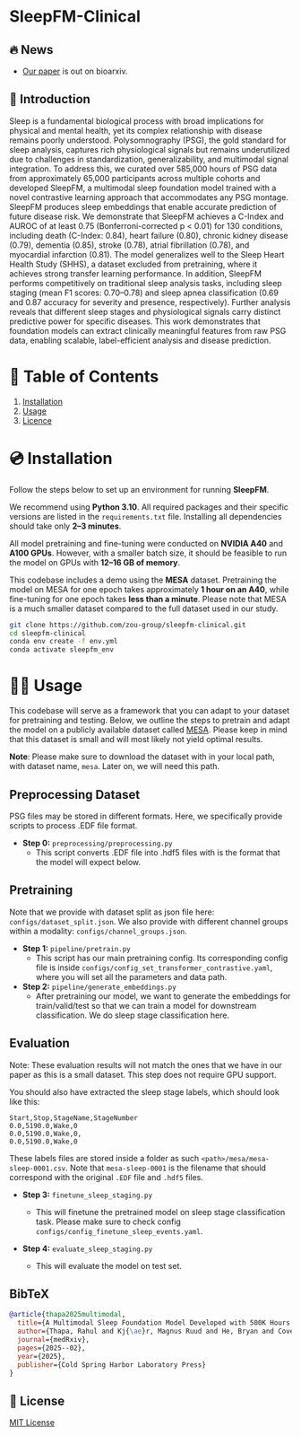 # SleepFM-Clinical

## 🔥 News
- [Our paper](https://www.medrxiv.org/content/10.1101/2025.02.04.25321675v1) is out on bioarxiv.

## 📖 Introduction

Sleep is a fundamental biological process with broad implications for physical and mental health, yet its complex relationship with disease remains poorly understood. Polysomnography (PSG), the gold standard for sleep analysis, captures rich physiological signals but remains underutilized due to challenges in standardization, generalizability, and multimodal signal integration. To address this, we curated over 585,000 hours of PSG data from approximately 65,000 participants across multiple cohorts and developed SleepFM, a multimodal sleep foundation model trained with a novel contrastive learning approach that accommodates any PSG montage. SleepFM produces sleep embeddings that enable accurate prediction of future disease risk. We demonstrate that SleepFM achieves a C-Index and AUROC of at least 0.75 (Bonferroni-corrected p < 0.01) for 130 conditions, including death (C-Index: 0.84), heart failure (0.80), chronic kidney disease (0.79), dementia (0.85), stroke (0.78), atrial fibrillation (0.78), and myocardial infarction (0.81). The model generalizes well to the Sleep Heart Health Study (SHHS), a dataset excluded from pretraining, where it achieves strong transfer learning performance. In addition, SleepFM performs competitively on traditional sleep analysis tasks, including sleep staging (mean F1 scores: 0.70–0.78) and sleep apnea classification (0.69 and 0.87 accuracy for severity and presence, respectively). Further analysis reveals that different sleep stages and physiological signals carry distinct predictive power for specific diseases. This work demonstrates that foundation models can extract clinically meaningful features from raw PSG data, enabling scalable, label-efficient analysis and disease prediction. 

# 📖 Table of Contents
1. [Installation](#installation)
2. [Usage](#usage)
3. [Licence](#license)

<a name="installation"/>

# 💿 Installation

Follow the steps below to set up an environment for running **SleepFM**.

We recommend using **Python 3.10**. All required packages and their specific versions are listed in the `requirements.txt` file. Installing all dependencies should take only **2–3 minutes**.

All model pretraining and fine-tuning were conducted on **NVIDIA A40** and **A100 GPUs**. However, with a smaller batch size, it should be feasible to run the model on GPUs with **12–16 GB of memory**.

This codebase includes a demo using the **MESA** dataset. Pretraining the model on MESA for one epoch takes approximately **1 hour on an A40**, while fine-tuning for one epoch takes **less than a minute**. Please note that MESA is a much smaller dataset compared to the full dataset used in our study.


```bash
git clone https://github.com/zou-group/sleepfm-clinical.git
cd sleepfm-clinical
conda env create -f env.yml
conda activate sleepfm_env
```

<a name="usage"/>

# 👩‍💻 Usage

This codebase will serve as a framework that you can adapt to your dataset for pretraining and testing. Below, we outline the steps to pretrain and adapt the model on a publicly available dataset called [MESA](https://sleepdata.org/datasets/mesa). Please keep in mind that this dataset is small and will most likely not yield optimal results.

**Note**: Please make sure to download the dataset with in your local path, with dataset name, `mesa`. Later on, we will need this path. 


## Preprocessing Dataset

PSG files may be stored in different formats. Here, we specifically provide scripts to process .EDF file format.

- **Step 0:** `preprocessing/preprocessing.py`
  - This script converts .EDF file into .hdf5 files with is the format that the model will expect below. 


## Pretraining

Note that we provide with dataset split as json file here: `configs/dataset_split.json`. We also provide with different channel groups within a modality: `configs/channel_groups.json`.

- **Step 1:** `pipeline/pretrain.py`
  - This script has our main pretraining config. Its corresponding config file is inside `configs/config_set_transformer_contrastive.yaml`, where you will set all the parameters and data path. 
- **Step 2:** `pipeline/generate_embeddings.py`
  - After pretraining our model, we want to generate the embeddings for train/valid/test so that we can train a model for downstream classification. We do sleep stage classification here. 

## Evaluation

Note: These evaluation results will not match the ones that we have in our paper as this is a small dataset. This step does not require GPU support. 

You should also have extracted the sleep stage labels, which should look like this:

```csv
Start,Stop,StageName,StageNumber
0.0,5190.0,Wake,0
0.0,5190.0,Wake,0,
0.0,5190.0,Wake,0
```

These labels files are stored inside a folder as such `<path>/mesa/mesa-sleep-0001.csv`. Note that `mesa-sleep-0001` is the filename that should correspond with the original `.EDF` file and `.hdf5` files. 

- **Step 3:** `finetune_sleep_staging.py`
  - This will finetune the pretrained model on sleep stage classification task. Please make sure to check config `configs/config_finetune_sleep_events.yaml`. 

- **Step 4:** `evaluate_sleep_staging.py`
  - This will evaluate the model on test set. 


## BibTeX

```bibtex
@article{thapa2025multimodal,
  title={A Multimodal Sleep Foundation Model Developed with 500K Hours of Sleep Recordings for Disease Predictions},
  author={Thapa, Rahul and Kj{\ae}r, Magnus Ruud and He, Bryan and Covert, Ian and Moore, Hyatt and Hanif, Umaer and Ganjoo, Gauri and Westover, Brandon M and Jennum, Poul and Brink-Kj{\ae}r, Andreas and others},
  journal={medRxiv},
  pages={2025--02},
  year={2025},
  publisher={Cold Spring Harbor Laboratory Press}
}
```

## 🪪 License

[MIT License](LICENSE)
